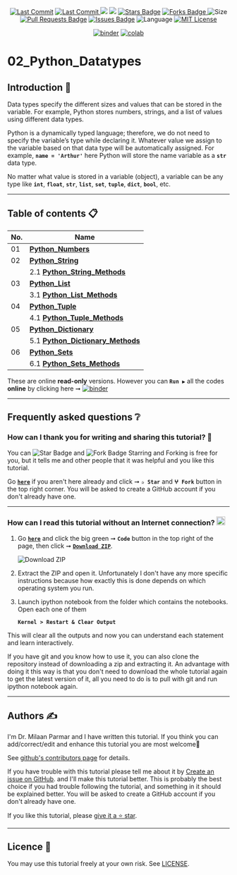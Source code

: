 <p align="center"> 
<a href="https://github.com/milaan9"><img src="https://img.shields.io/static/v1?logo=github&label=maintainer&message=milaan9&color=ff3300" alt="Last Commit"/></a> 
<a href="https://github.com/milaan9/02_Python_Datatypes/graphs/commit-activity"><img src="https://img.shields.io/github/last-commit/milaan9/02_Python_Datatypes.svg?colorB=ff8000&style=flat" alt="Last Commit"/> </a> 
<a href="https://github.com/milaan9/02_Python_Datatypes/pulse" alt="Activity"><img src="https://img.shields.io/github/commit-activity/m/milaan9/02_Python_Datatypes.svg?colorB=teal&style=flat" /></a> 
<a href="https://hits.seeyoufarm.com"><img src="https://hits.seeyoufarm.com/api/count/incr/badge.svg?url=https%3A%2F%2Fgithub.com%2Fmilaan9%2F02_Python_Datatypes&count_bg=%231DC92C&title_bg=%23555555&icon=&icon_color=%23E7E7E7&title=views&edge_flat=false"/></a>
<a href="https://github.com/milaan9/02_Python_Datatypes/stargazers"><img src="https://img.shields.io/github/stars/milaan9/02_Python_Datatypes.svg?colorB=1a53ff" alt="Stars Badge"/></a>
<a href="https://github.com/milaan9/02_Python_Datatypes/network/members"><img src="https://img.shields.io/github/forks/milaan9/02_Python_Datatypes" alt="Forks Badge"/> </a>
<img src="https://img.shields.io/github/repo-size/milaan9/02_Python_Datatypes.svg?colorB=CC66FF&style=flat" alt="Size"/>
<a href="https://github.com/milaan9/02_Python_Datatypes/pulls"><img src="https://img.shields.io/github/issues-pr/milaan9/02_Python_Datatypes.svg?colorB=yellow&style=flat" alt="Pull Requests Badge"/></a>
<a href="https://github.com/milaan9/02_Python_Datatypes/issues"><img src="https://img.shields.io/github/issues/milaan9/02_Python_Datatypes.svg?colorB=yellow&style=flat" alt="Issues Badge"/></a>
<img src="https://img.shields.io/github/languages/top/milaan9/02_Python_Datatypes.svg?colorB=996600&style=flat" alt="Language"/></a> 
<a href="https://github.com/milaan9/02_Python_Datatypes/blob/main/LICENSE"><img src="https://img.shields.io/badge/License-MIT-blueviolet.svg" alt="MIT License"/></a>
</p> 

<p align="center"> 
<a href="https://mybinder.org/v2/gh/milaan9/02_Python_Datatypes/HEAD"><img src="https://mybinder.org/badge_logo.svg" alt="binder"/></a>
<a href="https://githubtocolab.com/milaan9/02_Python_Datatypes"><img src="https://colab.research.google.com/assets/colab-badge.svg" alt="colab"/></a>    
</p> 


# 02_Python_Datatypes 

## Introduction 👋

Data types specify the different sizes and values that can be stored in the variable. For example, Python stores numbers, strings, and a list of values using different data types.

Python is a dynamically typed language; therefore, we do not need to specify the variable’s type while declaring it. Whatever value we assign to the variable based on that data type will be automatically assigned. For example, **`name = 'Arthur'`** here Python will store the name variable as a **`str`** data type.

No matter what value is stored in a variable (object), a variable can be any type like **`int`**, **`float`**, **`str`**, **`list`**, **`set`**, **`tuple`**, **`dict`**, **`bool`**, etc.

---

## Table of contents 📋

| **No.** | **Name** | 
| ------- | -------- | 
| 01 | **[Python_Numbers](https://github.com/milaan9/02_Python_Datatypes/blob/main/001_Python_Numbers.ipynb)** |
| 02 | **[Python_String](https://github.com/milaan9/02_Python_Datatypes/blob/main/002_Python_String.ipynb)** |
|    | 2.1 **[Python_String_Methods](https://github.com/milaan9/02_Python_Datatypes/tree/main/002_Python_String_Methods)** |
| 03 | **[Python_List](https://github.com/milaan9/02_Python_Datatypes/blob/main/003_Python_List.ipynb)** |
|    | 3.1 **[Python_List_Methods](https://github.com/milaan9/02_Python_Datatypes/tree/main/003_Python_List_Methods)** |
| 04 | **[Python_Tuple](https://github.com/milaan9/02_Python_Datatypes/blob/main/004_Python_Tuple.ipynb)** |
|    | 4.1 **[Python_Tuple_Methods](https://github.com/milaan9/02_Python_Datatypes/tree/main/004_Python_Tuple_Methods)** |
| 05 | **[Python_Dictionary](https://github.com/milaan9/02_Python_Datatypes/blob/main/005_Python_Dictionary.ipynb)** |
|    | 5.1 **[Python_Dictionary_Methods](https://github.com/milaan9/02_Python_Datatypes/tree/main/005_Python_Dictionary_Methods)** |
| 06 | **[Python_Sets](https://github.com/milaan9/02_Python_Datatypes/blob/main/006_Python_Sets.ipynb)** |
|    | 6.1 **[Python_Sets_Methods](https://github.com/milaan9/02_Python_Datatypes/tree/main/006_Python_Sets_Methods)** |

These are online **read-only** versions. However you can **`Run ▶`**  all the codes **online** by clicking here ➞ <a href="https://mybinder.org/v2/gh/milaan9/02_Python_Datatypes/HEAD"><img src="https://mybinder.org/badge_logo.svg" alt="binder"/></a>

---

## Frequently asked questions ❔

### How can I thank you for writing and sharing this tutorial? 🌷

You can <img src="https://img.shields.io/static/v1?label=%E2%AD%90 Star &message=if%20useful&style=style=flat&color=blue" alt="Star Badge"/> and <img src="https://img.shields.io/static/v1?label=%E2%B5%96 Fork &message=if%20useful&style=style=flat&color=blue" alt="Fork Badge"/> Starring and Forking is free for you, but it tells me and other people that it was helpful and you like this tutorial.

Go [**`here`**](https://github.com/milaan9/02_Python_Datatypes) if you aren't here already and click ➞ **`✰ Star`** and **`ⵖ Fork`** button in the top right corner. You will be asked to create a GitHub account if you don't already have one.

---

### How can I read this tutorial without an Internet connection? <img alt="GIF" src="https://github.com/TheDudeThatCode/TheDudeThatCode/blob/master/Assets/hmm.gif" width="20vw" />

1. Go [**`here`**](https://github.com/milaan9/02_Python_Datatypes) and click the big green ➞ **`Code`** button in the top right of the page, then click ➞ [**`Download ZIP`**](https://github.com/milaan9/02_Python_Datatypes/archive/refs/heads/main.zip).

    ![Download ZIP](img/dnld_rep.png) 

3. Extract the ZIP and open it. Unfortunately I don't have any more specific instructions because how exactly this is done depends on which operating system you run.
    
4. Launch ipython notebook from the folder which contains the notebooks. Open each one of them
  
    **`Kernel > Restart & Clear Output`**
    
This will clear all the outputs and now you can understand each statement and learn interactively.

If you have git and you know how to use it, you can also clone the repository instead of downloading a zip and extracting it. An advantage with doing it this way is that you don't need to download the whole tutorial again to get the latest version of it, all you need to do is to pull with git and run ipython notebook again.

---

## Authors ✍️

I'm Dr. Milaan Parmar and I have written this tutorial. If you think you can add/correct/edit and enhance this tutorial you are most welcome🙏

See [github's contributors page](https://github.com/milaan9/02_Python_Datatypes/graphs/contributors) for details.

If you have trouble with this tutorial please tell me about it by [Create an issue on GitHub](https://github.com/milaan9/02_Python_Datatypes/issues/new). and I'll make this tutorial better. This is probably the best choice if you had trouble following the tutorial, and something in it should be explained better. You will be asked to create a GitHub account if you don't already have one.

If you like this tutorial, please [give it a ⭐ star](https://github.com/milaan9/02_Python_Datatypes).

---

## Licence 📜

You may use this tutorial freely at your own risk. See [LICENSE](./LICENSE).
